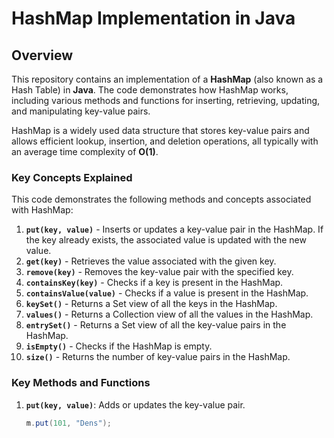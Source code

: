 # HashMap Implementation in Java

## Overview

This repository contains an implementation of a **HashMap** (also known as a Hash Table) in **Java**. The code demonstrates how HashMap works, including various methods and functions for inserting, retrieving, updating, and manipulating key-value pairs.

HashMap is a widely used data structure that stores key-value pairs and allows efficient lookup, insertion, and deletion operations, all typically with an average time complexity of **O(1)**.

### Key Concepts Explained

This code demonstrates the following methods and concepts associated with HashMap:

1. **`put(key, value)`** - Inserts or updates a key-value pair in the HashMap. If the key already exists, the associated value is updated with the new value.
2. **`get(key)`** - Retrieves the value associated with the given key.
3. **`remove(key)`** - Removes the key-value pair with the specified key.
4. **`containsKey(key)`** - Checks if a key is present in the HashMap.
5. **`containsValue(value)`** - Checks if a value is present in the HashMap.
6. **`keySet()`** - Returns a Set view of all the keys in the HashMap.
7. **`values()`** - Returns a Collection view of all the values in the HashMap.
8. **`entrySet()`** - Returns a Set view of all the key-value pairs in the HashMap.
9. **`isEmpty()`** - Checks if the HashMap is empty.
10. **`size()`** - Returns the number of key-value pairs in the HashMap.

### Key Methods and Functions

1. **`put(key, value)`**: Adds or updates the key-value pair.
   ```java
   m.put(101, "Dens");
